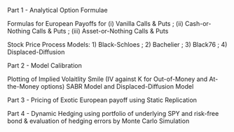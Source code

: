 Part 1 - Analytical Option Formulae

Formulas for European Payoffs for (i) Vanilla Calls & Puts ; (ii) Cash-or-Nothing Calls & Puts ; (iii) Asset-or-Nothing Calls & Puts

Stock Price Process Models: 1) Black-Schloes ; 2) Bachelier ; 3) Black76 ; 4) Displaced-Diffusion

Part 2 - Model Calibration

Plotting of Implied Volaitlity Smile (IV against K for Out-of-Money and At-the-Money options)
SABR Model and Displaced-Diffusion Model

Part 3 - Pricing of Exotic European payoff using Static Replication

Part 4 - Dynamic Hedging using portfolio of underlying SPY and risk-free bond & evaluation of hedging errors by Monte Carlo Simulation 

